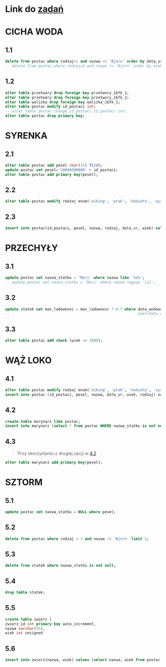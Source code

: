 # Link do [zadań](https://github.com/kropiak/bazy_inf/blob/main/lab_05/lab_05.pdf)
# CICHA WODA
## 1.1 

``` SQL
delete from postac where rodzaj=1 and nazwa <> 'Bjorn' order by data_urodzenia asc limit 2;
-- delete from postac where rodzaj=1 and nazwa != 'Bjorn' order by wiek desc limit 2;
```

## 1.2
``` SQL
alter table przetwory drop foreign key przetwory_ibfk_1;
alter table przetwory drop foreign key przetwory_ibfk_2;
alter table walizka drop foreign key walizka_ibfk_1;
alter table postac modify id_postaci int;
-- alter table postac change id_postaci id_postaci int;
alter table postac drop primary key;
```
# SYRENKA

## 2.1
``` SQL
alter table postac add pesel char(11) first;
update postac set pesel='10000300000' + id_postaci;
alter table postac add primary key(pesel);
```
## 2.2
``` SQL
alter table postac modify rodzaj enum('wiking', 'ptak', 'kobieta', 'syrena');
```
## 2.3
```SQL
insert into postac(id_postaci, pesel, nazwa, rodzaj, data_ur, wiek) values (7, '45698712300', 'Gertruda Nieszczera', 4, '1201-11-22', 78);
```

# PRZECHYŁY
## 3.1
``` SQL
update postac set nazwa_statku = 'Mors' where nazwa like '%a%';
-- update postac set nazwa_statku = 'Mors' where nazwa regexp '[a]';
```

## 3.2
```SQL
update statek set max_ladownosc = max_ladownosc * 0.7 where data_wodowania beetween '1901-01-01' and '2000-11-31';
--                                                          year(data_wodowania) between 1901 and 2000;
```
## 3.3
```SQL
alter table postac add check (wiek <= 1000);
```

# WĄŻ LOKO
## 4.1
``` SQL
alter table postac modify rodzaj enum('wiking', 'ptak', 'kobieta', 'syrena', 'gad');
insert into postac (id_postaci, pesel, nazwa, data_ur, wiek, rodzaj) values (8, '00000000000','Loko', '666-06-06', 611, 5);
```
## 4.2
```SQL
create table marynarz like postac;
insert into marynarz (select * from postac WHERE nazwa_statku is not null);
```
## 4.3
> Przy skorzystaniu z drugiej opcji w [4.2]()
```SQL
alter table marynarz add primary key(pesel);
```
# SZTORM
## 5.1
``` SQL
update postac set nazwa_statku = NULL where pesel;
```
## 5.2
``` SQL
delete from postac where rodzaj = 1 and nazwa != 'Bjorn' limit 1;
```
## 5.3
``` SQL
delete from statek where nazwa_statku is not null;
```
## 5.4
``` SQL
drop table statek;
```
## 5.5
``` SQL
create table zwierz (
zwierz_id int primary key auto_increment,
nazwa varchar(55),
wiek int unsigned
```
## 5.6
``` SQL
insert into zwierz(nazwa, wiek) values (select nazwa, wiek from postac where rodzaj = 2 or rodzaj = 5);
```
